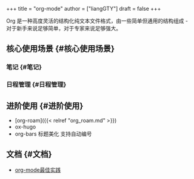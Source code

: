 +++
title = "org-mode"
author = ["liangGTY"]
draft = false
+++

Org 是一种高度灵活的结构化纯文本文件格式，由一些简单但通用的结构组成 - 对于新手来说足够简单，对于专家来说足够强大。


## 核心使用场景 {#核心使用场景}


### 笔记 {#笔记}


### 日程管理 {#日程管理}


## 进阶使用 {#进阶使用}

-   [org-roam]({{< relref "org_roam.md" >}})
-   ox-hugo
-   org-bars 标题美化 支持自动编号


## 文档 {#文档}

-   [org-mode最佳实践](http://doc.norang.ca/org-mode.html#HowToUseThisDocument)
